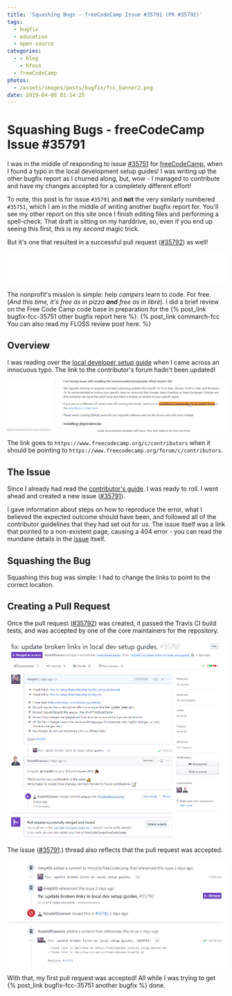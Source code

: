 ```yaml
---
title: 'Squashing Bugs - freeCodeCamp Issue #35791 (PR #35792)'
tags:
  - bugfix
  - education
  - open-source
categories:
  - - blog
    - hfoss
  - freeCodeCamp
photos:
  - /assets/images/posts/bugfix/fcc_banner2.png
date: 2019-04-08 01:14:25
---
```



# Squashing Bugs - freeCodeCamp Issue #35791 #

I was in the middle of responding to issue [#35751](https://github.com/freeCodeCamp/freeCodeCamp/issues/35751) for [freeCodeCamp](https://www.freecodecamp.org/), when I found a typo in the local development setup guides! I was writing up the other bugfix report as I churned along, but, wow - I managed to contribute and have my changes accepted for a completely different effort!

To note, this post is for issue `#35791` and **not** the very similarly numbered `#35751`, which I am in the middle of writing another bugfix report for. You'll see my other report on this site once I finish editing files and performing a spell-check. That draft is sitting on my harddrive, so, even if you end up seeing this first, this is my *second* magic trick.

But it's one that resulted in a successful pull request ([#35792](https://github.com/freeCodeCamp/freeCodeCamp/pull/35792)) as well!

![Logo for Free Code Camp.](/assets/images/posts/bugfix/fcc_logo.svg)

The nonprofit's mission is simple: help *campers* learn to code. For free. (*And this time, it's free as in pizza **and** free as in libre*). I did a brief review on the Free Code Camp code base in preparation for the {% post_link bugfix-fcc-35751 other bugfix report here %}. {% post_link commarch-fcc You can also read my FLOSS review post here. %}

<!-- Read more -->

## Overview ##

I was reading over the [local developer setup guide](https://github.com/freeCodeCamp/freeCodeCamp/blob/master/docs/how-to-setup-freecodecamp-locally.md) when I came across an innocuous typo. The link to the contributor's forum hadn't been updated!

![Screenshot of the suspect.](/assets/images/posts/bugfix/fcc_broken-link.png)

The link goes to `https://www.freecodecamp.org/c/contributors` when it should be pointing to `https://www.freecodecamp.org/forum/c/contributors`.

## The Issue ##

Since I already had read the [contributor's guide](https://github.com/freeCodeCamp/freeCodeCamp/blob/master/CONTRIBUTING.md). I was ready to roll. I went ahead and created a new issue ([#35791](https://github.com/freeCodeCamp/freeCodeCamp/issues/35791)). 

I gave information about steps on how to reproduce the error, what I believed the expected outcome should have been, and followed all of the contributor guidelines that they had set out for us. The issue itself was a link that pointed to a non-existent page, causing a 404 error - you can read the mundane details in the [issue](https://github.com/freeCodeCamp/freeCodeCamp/issues/35791) itself.

## Squashing the Bug ##

Squashing this bug was simple: I had to change the links to point to the correct location.

## Creating a Pull Request ##

Once the pull request ([#35792](https://github.com/freeCodeCamp/freeCodeCamp/pull/35792)) was created, it passed the Travis CI build tests, and was accepted by one of the core maintainers for the repository.

![Screenshot of the issue showing the merged pull request.](/assets/images/posts/bugfix/fcc_pull6.png)

The issue ([#35791](https://github.com/freeCodeCamp/freeCodeCamp/issues/35791).) thread also reflects that the pull request was accepted.

![Screenshot of the issue showing the merged pull request.](/assets/images/posts/bugfix/fcc_pull5.png)

With that, my first pull request was accepted! All while I was trying to get {% post_link bugfix-fcc-35751 another bugfix %} done.